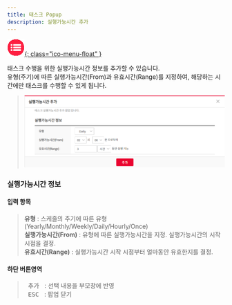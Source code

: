 ```yaml
---
title: 태스크 Popup
description: 실행가능시간 추가
---
```


<link rel="stylesheet" type="text/css" href="../css/opme.css">

<!-- Defined -->
[popup-runnabletime]: img/popup-runnabletime.png

<!-- Floating Menu -->
[menu]: index.html "목차"
[ico-menu]: img/icon/ico-menu.png
[![목차][ico-menu]{: class="ico-menu-float" }][menu]


태스크 수행을 위한 실행가능시간 정보를 추가할 수 있습니다.  
유형(주기)에 따른 실행가능시간(From)과 유효시간(Range)를 지정하여, 해당하는 시간에만 태스크를 수행할 수 있게 됩니다.

> ![실행가능시간추가][popup-runnabletime]

### 실행가능시간 정보

#### 입력 항목
> **유형** : 스케줄의 주기에 따른 유형(Yearly/Monthly/Weekly/Daily/Hourly/Once)  
> **실행가능시간(From)** : 유형에 따른 실행가능시간을 지정. 실행가능시간의 시작 시점을 결정.  
> **유효시간(Range)** : 실행가능시간 시작 시점부터 얼마동안 유효한지를 결정.  
 
#### 하단 버튼영역
> <kbd class="btn-red">&nbsp;추가&nbsp;</kbd> : 선택 내용을 부모창에 반영  
> <kbd class="btn-gray">&nbsp;ESC&nbsp;</kbd> : 팝업 닫기  
